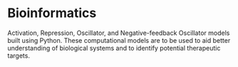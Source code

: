# Bioinformatics
Activation, Repression, Oscillator, and Negative-feedback Oscillator models built using Python.
These computational models are to be used to aid better understanding of biological systems and to identify potential therapeutic targets.

